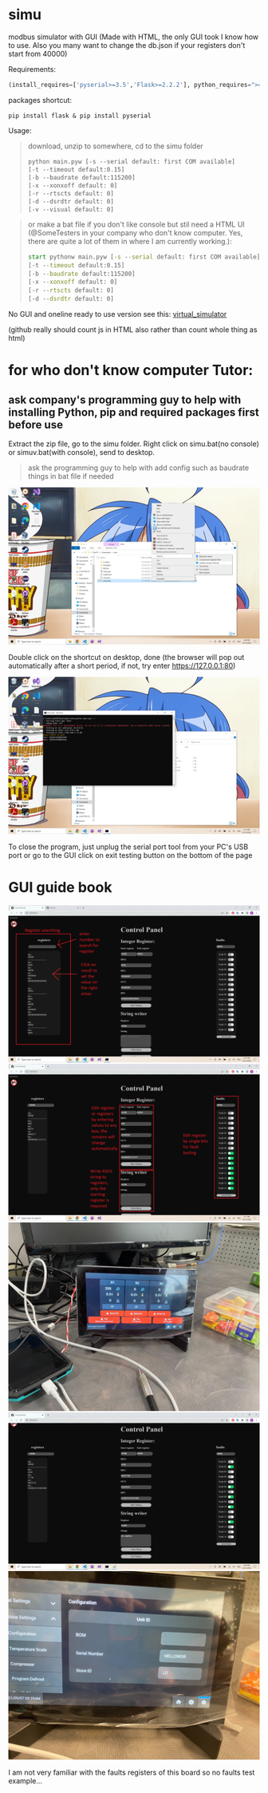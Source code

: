 # simu
modbus simulator with GUI (Made with HTML, the only GUI took I know how to use. Also you many want to change the db.json if your registers don't start from 40000)

Requirements:

```python
(install_requires=['pyserial>=3.5','Flask>=2.2.2'], python_requires=">=3.9")
```

packages shortcut:

```shell
pip install flask & pip install pyserial
```

Usage:

> download, unzip to somewhere, cd to the simu folder
> ```shell
> python main.pyw [-s --serial default: first COM available]
> [-t --timeout default:0.15] 
> [-b --baudrate default:115200]
> [-x --xonxoff default: 0]
> [-r --rtscts default: 0]
> [-d --dsrdtr default: 0]
> [-v --visual default: 0]
> ```

> or make a bat file if you don't like console but stil need a HTML UI (@SomeTesters in your company who don't know computer. Yes, there are quite a lot of them in where I am currently working.):
> ```bat
> start pythonw main.pyw [-s --serial default: first COM available]
> [-t --timeout default:0.15] 
> [-b --baudrate default:115200]
> [-x --xonxoff default: 0]
> [-r --rtscts default: 0]
> [-d --dsrdtr default: 0]
> ```
No GUI and oneline ready to use version see this: [virtual_simulator](https://github.com/DAF201/virtual_simulator)

(github really should count js in HTML also rather than count whole thing as html)

# for who don't know computer Tutor:

## ask company's programming guy to help with installing Python, pip and required packages first before use

Extract the zip file, go to the simu folder. Right click on simu.bat(no console) or simuv.bat(with console), send to desktop. 

> ask the programming guy to help with add config such as baudrate things in bat file if needed

<img src='https://github.com/DAF201/simu/blob/main/images/Screenshot%20(142).png'>

Double click on the shortcut on desktop, done (the browser will pop out automatically after a short period, if not, try enter https://127.0.0.1:80)

<img src='https://github.com/DAF201/simu/blob/main/images/Screenshot%20(145).png'>

To close the program, just unplug the serial port tool from your PC's USB port or go to the GUI click on exit testing button on the bottom of the page

# GUI guide book

<img src='https://github.com/DAF201/simu/blob/main/images/Screenshot%20(146).png'>

<img src='https://github.com/DAF201/simu/blob/main/images/Screenshot%20(144).png'>

<img src='https://github.com/DAF201/simu/blob/main/images/B9E3300F-D894-4E76-B257-D8949BBBC91D.jpg'>

<img src='https://github.com/DAF201/simu/blob/main/images/Screenshot%20(147).png'>

<img src='https://github.com/DAF201/simu/blob/main/images/61E45682-4AF9-4503-B197-2DED6C8FD722.jpg'>

I am not very familiar with the faults registers of this board so no faults test example...
